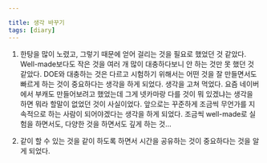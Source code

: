```yaml
---

title: 생각 바꾸기
tags: [diary]
---
```


1. 한탕을 많이 노렸고, 그렇기 때문에 얻어 걸리는 것을 필요로 했었던 것 같았다. Well-made보다도 작은 것을 여러 개 많이 대충하다보니 안 하는 것만 못 했던 것 같았다. DOE와 대충하는 것은 다르고 시험하기 위해서는 어떤 것을 잘 만들면서도 빠르게 하는 것이 중요하다는 생각을 하게 되었다. 생각을 고쳐 먹었다. 요즘 네이버에서 부캐도 만들어보려고 했었는데 그게 넷카마랑 다를 것이 뭐 있겠냐는 생각을 하면 뭐라 할말이 없었던 것이 사실이었다. 앞으로는 꾸준하게 조금씩 무언가를 지속적으로 하는 사람이 되어야겠다는 생각을 하게 되었다. 조금씩 well-made로 실험을 하면서도, 다양한 것을 하면서도 깊게 하는 것...

2. 같이 할 수 있는 것을 같이 하도록 하면서 시간을 공유하는 것이 중요하다는 것을 알게 되었다.